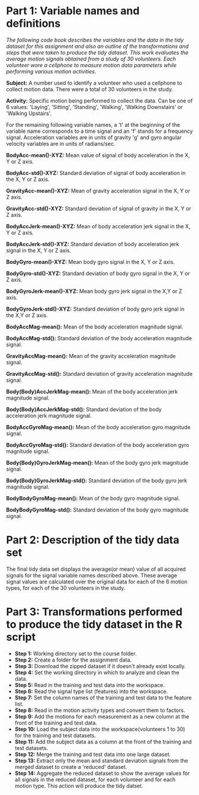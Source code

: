 # Part 1:  Variable names and definitions

*The following code book describes the variables and the data in the tidy
dataset for this assignment and also an outline of the transformations and
steps that were taken to produce the tidy dataset.  This work evaluates the
average motion signals obtained from a study of 30 volunteers.  Each volunteer
wore a cellphone to measure motion data parameters while performing various 
motion activities.*


**Subject:** A number used to identify a volunteer who used a cellphone
             to collect motion data.  There were a total of 30 volunteers in
	     the study.

**Activity:**  Specific motion being performed to collect the data.  Can be 
	       one of 6 values:  'Laying', 'Sitting', 'Standing', 'Walking',
	       'Walking Downstairs' or 'Walking Upstairs'.


	
For the remaining following variable names, a 't' at the beginning of 
the variable name corresponds to a time signal and an 'f' stands for 
a frequency signal. Acceleration variables are in units of gravity 'g'
and gyro angular velocity variables are in units of radians/sec. 



**BodyAcc-mean()-XYZ:** Mean value of signal of body acceleration
in the X, Y or Z axis.

**BodyAcc-std()-XYZ:** Standard deviation of signal of body acceleration
in the X, Y or Z axis.
	
**GravityAcc-mean()-XYZ:** Mean of gravity acceleration signal in the
X, Y or Z axis.

**GravityAcc-std()-XYZ:** Standard deviation of signal of gravity in 
the X, Y or Z axis. 

**BodyAccJerk-mean()-XYZ:** Mean of body acceleration jerk signal in 
the X, Y or Z axis.

**BodyAccJerk-std()-XYZ:** Standard deviation of body acceleration jerk
signal in the X, Y or Z axis.

**BodyGyro-mean()-XYZ:** Mean body gyro signal in the X, Y or Z axis.

**BodyGyro-std()-XYZ:** Standard deviation of body gyro signal in the
X, Y or Z axis.

**BodyGyroJerk-mean()-XYZ:** Mean body gyro jerk signal in the X,Y or
Z axis.

**BodyGyroJerk-std()-XYZ:** Standard deviation of body gyro jerk signal
in the X,Y or Z axis.
	
**BodyAccMag-mean():** Mean of the body acceleration magnitude
signal.

**BodyAccMag-std():** Standard deviation of the body acceleration 
magnitude signal.

**GravityAccMag-mean():**  Mean of the gravity acceleration magnitude
signal.

**GravityAccMag-std():**   Standard deviation of gravity acceleration magnitude
signal.

**Body(Body)AccJerkMag-mean():** Mean of the body acceleration jerk 
magnitude signal.

**Body(Body)AccJerkMag-std():** Standard deviation of the body 
acceleration jerk magnitude signal.

**BodyAccGyroMag-mean():**  Mean of the body acceleration gyro magnitude
signal.

**BodyAccGyroMag-std():**  Standard deviation of the body acceleration gyro
magnitude signal.

**Body(Body)GyroJerkMag-mean():** Mean of the body gyro jerk magnitude 
signal.

**Body(Body)GyroJerkMag-std():** Standard deviation of the body gyro jerk 
magnitude signal.

**BodyBodyGyroMag-mean():** Mean of the body gyro magnitude signal.

**BodyBodyGyroMag-std():** Standard deviation of the body gyro magnitude
signal.
	
	
# Part 2:  Description of the tidy data set

The final tidy data set displays the average(or mean) value of all acquired 
signals for the signal variable names described above.  These average
signal values are calculated over the original data for each of the 6 motion 
types, for each of the 30 volunteers in the study.  


# Part 3:  Transformations performed to produce the tidy dataset in the R script

	 	
- **Step 1:** Working directory set to the course folder.
- **Step 2:** Create a folder for the assignment data.
- **Step 3:** Download the zipped dataset if it doesn't already exist locally.
- **Step 4:** Set the working directory in which to analyze and clean the data.
- **Step 5:** Read in the training and test data into the workspace.
- **Step 6:** Read the signal type list (features) into the workspace.
- **Step 7:** Set the column names of the training and test data to the 
	      feature list.
- **Step 8:** Read in the motion activity types and convert them to factors.
- **Step 9:** Add the motions for each measurement as a new column at the front
	      of the training and test data.
- **Step 10:** Load the subject data into the workspace(volunteers 1 to 30) for
	       the training and test datasets.
- **Step 11:** Add the subject data as a column at the front of the training
	       and test datasets.
- **Step 12:** Merge the training and test data into one large dataset.
- **Step 13:** Extract only the mean and standard deviation signals from
	       the merged dataset to create a 'reduced' dataset.
- **Step 14:** Aggregate the reduced dataset to show the average values for
	       all signals in the reduced dataset, for each volunteer and for
	       each motion type.  This action will produce the tidy datset.

	 
	     
 


	 
	

	 

